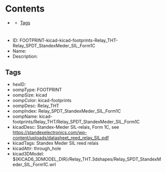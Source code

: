 



Contents
========

* [](#)
	* [Tags](#tags)

# 

- ID: FOOTPRINT-kicad-kicad-footprints-Relay_THT-Relay_SPDT_StandexMeder_SIL_Form1C
- Name: 
- Description: 

## Tags

- hexID: 
- oompType: FOOTPRINT
- oompSize: kicad
- oompColor: kicad-footprints
- oompDesc: Relay_THT
- oompIndex: Relay_SPDT_StandexMeder_SIL_Form1C
- oompName: kicad-footprints/Relay_THT/Relay_SPDT_StandexMeder_SIL_Form1C
- kicadDesc: Standex-Meder SIL-relais, Form 1C, see https://standexelectronics.com/wp-content/uploads/datasheet_reed_relay_SIL.pdf
- kicadTags: Standex Meder SIL reed relais
- kicadAttr: through_hole
- kicad3DModel: ${KICAD6_3DMODEL_DIR}/Relay_THT.3dshapes/Relay_SPDT_StandexMeder_SIL_Form1C.wrl
